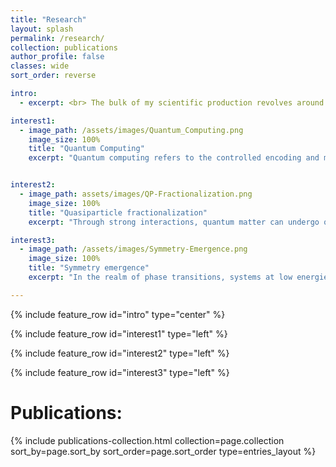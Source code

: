 ```yaml
---
title: "Research"
layout: splash
permalink: /research/
collection: publications
author_profile: false
classes: wide
sort_order: reverse

intro: 
  - excerpt: <br> The bulk of my scientific production revolves around three topics of quantum physics that I approach via quantum field theory, algebraic numerics, and experimental approaches.

interest1:
  - image_path: /assets/images/Quantum_Computing.png
    image_size: 100%
    title: "Quantum Computing"
    excerpt: "Quantum computing refers to the controlled encoding and manipulation of information in assets that behave under the laws of quantum mechanics. Theoretically, this paradigm of computing provides a pathway to perform certain calculations impossible for regular computers. So far, however, these promises require quantum computing hardware beyond current-day technology. With the high costs to advance such hardware, establishing the feasibility of near-term applications is imperative to justify continued advances. My contribution to this field thus focuses on direct and concentrated experimentation with established quantum hardware, sacrificing deterministic advantages in favor of heuristic algorithms, and exploring directions in the major areas of quantum simulations, optimization, and machine learning."


interest2:
  - image_path: assets/images/QP-Fractionalization.png
    image_size: 100%
    title: "Quasiparticle fractionalization"
    excerpt: "Through strong interactions, quantum matter can undergo quasiparticle fractionalization, effectively separating intrinsic degrees of freedom like the spin and charge of an electron. This phenomenon, often intertwined with topological effects, manifests in limited dimensions or in the presence of material defects such as boundaries, or atomic disclinations and dislocations. The resulting particles, known as anyons, exhibit properties that span a continuum between familiar fermions and bosons. This departure from nature's conventional elementary particles not only serves as a fascinating deviation but also holds practical value for fault-tolerant quantum computation. Check out my research on qubit architectures with Fibonacci anyons in Kondo systems for more on that!"

interest3:
  - image_path: /assets/images/Symmetry-Emergence.png
    image_size: 100%
    title: "Symmetry emergence"
    excerpt: "In the realm of phase transitions, systems at low energies are expected to emmergently exhibit reduced symmetries, as when fluids freeze into crystalline structures. When topology is at play, the classification of certain phases with no difference in symmetries is also possible. A less explored possibility is the emergence of higher symmetries in systems at low energies. While this phenomenon is sporadically discussed in the literature on a case-by-case basis, my research delves into systematically analyzing mechanisms that broadly induce 'symmetry emergence' across physical systems. I design these mechanisms from the bottom-up via structures that combine degrees of freedom and restrict perturbations, or uncover them from the top-down scrutinizing cases of unexpected symmetry emergence."

---
```

 

{% include feature_row id="intro" type="center" %}

{% include feature_row id="interest1" type="left" %}

{% include feature_row id="interest2" type="left" %}

{% include feature_row id="interest3" type="left" %}

<h1><b> Publications: </b></h1>
<div class="archive__item-excerpt">
  {% include publications-collection.html collection=page.collection sort_by=page.sort_by sort_order=page.sort_order type=entries_layout %}
</div>

